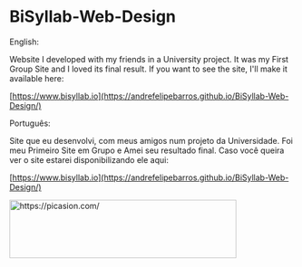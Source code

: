 # BiSyllab-Web-Design

English:

Website I developed with my friends in a University project. It was my First Group Site and I loved its final result.
If you want to see the site, I'll make it available here:

[https://www.bisyllab.io](https://andrefelipebarros.github.io/BiSyllab-Web-Design/)



Português:

Site que eu desenvolvi, com meus amigos num projeto da Universidade. Foi meu Primeiro Site em Grupo e Amei seu resultado final.
Caso você queira ver o site estarei disponibilizando ele aqui:

[https://www.bisyllab.io](https://andrefelipebarros.github.io/BiSyllab-Web-Design/)


<a href="https://picasion.com/"><img src="https://i.picasion.com/pic92/35ceb35d49872dca16c718683433a7f4.gif" width="400" height="103" border="0" alt="https://picasion.com/" /></a><br />

